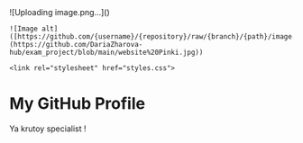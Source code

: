 <html lang="en">
<head>
    <meta charset="UTF-8">
    <meta name="viewport" content="width=device-width, initial-scale=1.0">
    ![Uploading image.png…]()

    ![Image alt]([https://github.com/{username}/{repository}/raw/{branch}/{path}/image.png](https://github.com/DariaZharova-hub/exam_project/blob/main/website%20Pinki.jpg))

    <link rel="stylesheet" href="styles.css">
</head>
<body>

<div class="header">
    <h1>My GitHub Profile</h1>
    <p> Ya krutoy specialist !</p>
</div>

</body>
</html>
